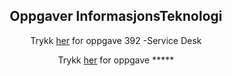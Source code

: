 <html lang="en">
<head>
    <meta charset="UTF-8">
    <meta name="viewport" content="width=device-width, initial-scale=1.0">
    <meta http-equiv="X-UA-Compatible" content="ie=edge">

<center> <h2>Oppgaver InformasjonsTeknologi</h2>
</head>
<center>
<body>
    <p>Trykk <a href="https://marcusrams.github.io/tollef-og-marcus/392/Github Tutorial.html">her</a> for oppgave 392 -Service Desk</p> 
    <p>Trykk <a href="https://marcusrams.github.io/tollef-og-marcus/392/GithubTutorial.html">her</a> for oppgave *****</p> 
<br>
<br>
<br>
<br>
<br>
<br>
<br>
<br>
<br>
<br>
<br>


    
  </body>
  </html>
